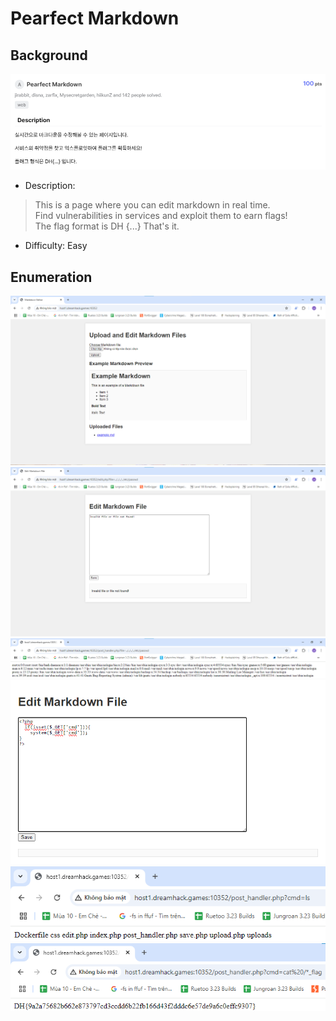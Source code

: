 # Pearfect Markdown

## Background
![alt text](image-6.png)
- Description:
> This is a page where you can edit markdown in real time.<br>
> Find vulnerabilities in services and exploit them to earn flags!<br>
> The flag format is DH {...} That's it.<br>
- Difficulty: Easy

## Enumeration
![alt text](image.png)
![alt text](image-1.png)
![alt text](image-2.png)
![alt text](image-3.png)
![alt text](image-4.png)
![alt text](image-5.png)